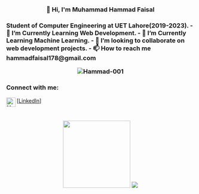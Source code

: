 <h3 align="center">👋 Hi, I'm Muhammad Hammad Faisal<h3>
Student of Computer Engineering at UET Lahore(2019-2023).
- 👀 I’m Currently Learning Web Development.
- 🌱 I’m Currently Learning Machine Learning.
- 💞️ I’m looking to collaborate on web development projects.
- 📫 How to reach me hammadfaisal178@gmail.com  

<p align="center"> <img src="https://komarev.com/ghpvc/?username=Hammad-001" alt="Hammad-001" /> </p>


### Connect with me:

[<img align="left" alt="Hammad-001 | LinkedIn" width="25px" src="https://cdn.jsdelivr.net/npm/simple-icons@v3/icons/linkedin.svg" /><a href="https://www.linkedin.com/in/muhammad-hammad-faisal-746198196/">LinkedIn</a>] 

<br />


<p align="center">
    <img height="180em" src="https://github-readme-streak-stats.herokuapp.com/?user=Hammad-001&theme=dark&hide_border=true&background=0D1117&stroke=0000&count_private=true&include_all_commits=true" />
    <img src="https://activity-graph.herokuapp.com/graph?username=Hammad-001&count_private=true&hide_border=true&bg_color=0d1117&theme=github" />
</p>
<!---
Hammad-001/Hammad-001 is a ✨ special ✨ repository because its `README.md` (this file) appears on your GitHub profile.
You can click the Preview link to take a look at your changes.
--->
